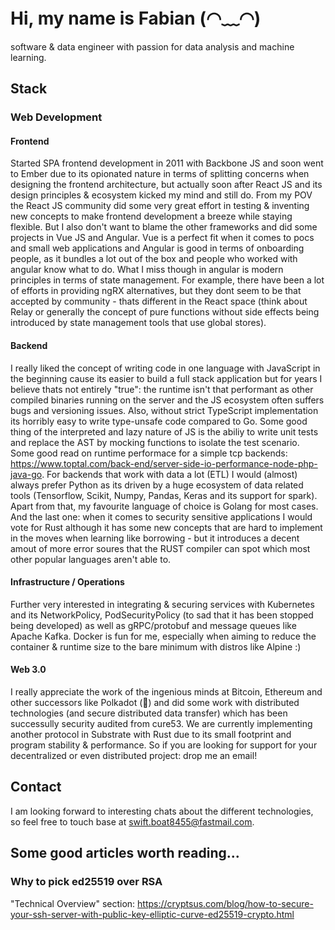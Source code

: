 # Hi, my name is Fabian (◠﹏◠) 

software & data engineer with passion for data analysis and machine learning.

## Stack

### Web Development

#### Frontend

Started SPA frontend development in 2011 with Backbone JS and soon went to Ember due to its opionated nature in terms of splitting concerns when designing the frontend architecture, but actually soon after React JS and its design principles & ecosystem kicked my mind and still do. From my POV the React JS community did some very great effort in testing & inventing new concepts to make frontend development a breeze while staying flexible. But I also don't want to blame the other frameworks and did some projects in Vue JS and Angular. Vue is a perfect fit when it comes to pocs and small web applications and Angular is good in terms of onboarding people, as it bundles a lot out of the box and people who worked with angular know what to do. What I miss though in angular is modern principles in terms of state management. For example, there have been a lot of efforts in providing ngRX alternatives, but they dont seem to be that accepted by community - thats different in the React space (think about Relay or generally the concept of pure functions without side effects being introduced by state management tools that use global stores).

#### Backend

I really liked the concept of writing code in one language with JavaScript in the beginning cause its easier to build a full stack application but for years I believe thats not entirely "true": the runtime isn't that performant as other compiled binaries running on the server and the JS ecosystem often suffers bugs and versioning issues. Also, without strict TypeScript implementation its horribly easy to write type-unsafe code compared to Go. Some good thing of the interpreted and lazy nature of JS is the abiliy to write unit tests and replace the AST by mocking functions to isolate the test scenario. Some good read on runtime performace for a simple tcp backends: https://www.toptal.com/back-end/server-side-io-performance-node-php-java-go.
For backends that work with data a lot (ETL) I would (almost) always prefer Python as its driven by a huge ecosystem of data related tools (Tensorflow, Scikit, Numpy, Pandas, Keras and its support for spark). Apart from that, my favourite language of choice is Golang for most cases. And the last one: when it comes to security sensitive applications I would vote for Rust although it has some new concepts that are hard to implement in the moves when learning like borrowing - but it introduces a decent amout of more error soures that the RUST compiler can spot which most other popular languages aren't able to.

#### Infrastructure / Operations

Further very interested in integrating & securing services with Kubernetes and its NetworkPolicy, PodSecurityPolicy (to sad that it has been stopped being developed) as well as gRPC/protobuf and message queues like Apache Kafka. Docker is fun for me, especially when aiming to reduce the container & runtime size to the bare minimum with distros like Alpine :)

#### Web 3.0

I really appreciate the work of the ingenious minds at Bitcoin, Ethereum and other successors like Polkadot (🙌) and did some work with distributed technologies (and secure distributed data transfer) which has been successully security audited from cure53. We are currently implementing another protocol in Substrate with Rust due to its small footprint and program stability & performance. So if you are looking for support for your decentralized or even distributed project: drop me an email!

## Contact

I am looking forward to interesting chats about the different technologies, so feel free to touch base at [swift.boat8455@fastmail.com](mailto:swift.boat8455@fastmail.com).

## Some good articles worth reading...

### Why to pick ed25519 over RSA

"Technical Overview" section: https://cryptsus.com/blog/how-to-secure-your-ssh-server-with-public-key-elliptic-curve-ed25519-crypto.html
